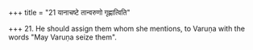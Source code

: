 +++
title = "21 यानाचष्टे तान्वरुणो गृह्णात्विति"

+++
21. He should assign them whom she mentions, to Varuṇa with the words "May Varuṇa seize them".
